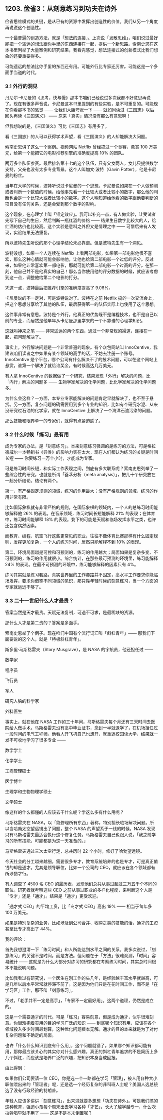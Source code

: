 ## 1203. 俭省3：从刻意练习到功夫在诗外

俭省思维模式的关键，是从已有的资源中发挥出创造性的价值。我们从另一个角度再说说这个创造性。

一个最普遍的创造方法，就是「想法的连接」。上次说「发散思维」，咱们说过最好能把一个遥远的想法跟你手里的东西连接在一起，提供一个新思路。索南史恩在这本书里列举了大量案例和研究结果，我看完感觉，想法连接式的创新模式比我们想象的还要重要得多。

可能遥远的想法比你手里的东西还有用。可能外行比专家还厉害。可能这是一个多面手当道的时代。

### 3.1 外行的洞见

丹尼尔·卡尼曼的《思考，快与慢》那本书咱们已经说过多次我都不好意思再说了。现在有很多声音说，卡尼曼这本书里提到的有些实验，是不可重复的。可能现在你看那本书的感觉 —— 让我们大胆夸张一下 —— 就如同读过《三国志》以后回头再读《三国演义》 —— 原来「真实」情况没有那么有意思啊！

但我想说的是，《三国演义》可比《三国志》有用多了。

看《三国志》的人可以获得学术声望，看《三国演义》的人却能解决大问题。

索南史恩讲了这么一个案例。视频网站 Netflix 曾经搞过一个竞赛，悬赏 100 万美元，给第一个能把它的电影推荐引擎的准确度提高 10% 的团队。

两万多个队伍参赛。最后排名第十七的这个队伍，只有父女两人，女儿只提供数学支持，父亲也没有太多专业背景。这个人叫加文·波特（Gavin Potter），他是卡尼曼的粉丝。

当年在大学的时候，波特听说过卡尼曼的一个思想。卡尼曼说如果在一个人做预测或者判断一个数值的时候，给他事先看一个比较大或者比较小的数字，那么他的判断也会是一个比较大或者比较小的数字。这个人明知道给他看的数字跟他要判断的项目没有任何关系，还是会受到那个数字的影响。

这个现象，在心理学上叫「锚定效应」。我可以补充一点，有人做实验，让受试者先写下自己的生日，然后判断一瓶红酒的价格 —— 结果生日数字比较大的人，给红酒的估价也比较高。这个实验是意料之外但又是情理之中 —— 可惜后来有人发现，实验结果无法重复。

所以波特先生听说的那个心理学结论未必靠谱。但是波特先生有一个洞见。

波特设想，如果一个人连续在 Netflix 上看两部电影，如果第一部电影他很不喜欢，那么这种心情就可能会影响他，让他也给第二部电影一个过低的评分。反过来，如果他非常喜欢第一部电影，那就可能给第二部电影一个过高的评分。在那一刻，他自己并不是他真实的自己！那么当你使用他的评分数据的时候，就应该考虑到这一点，调整他给第二个电影的打分。

凭这一点，波特最后把推荐引擎的准确度提高了 9.06%。

卡尼曼说的不一定对，可是波特说对了。波特在之前 Netflix 搞的一次交流会上，把这个思想分享给了其他的队伍，最后获得第一的队伍实际上也使用了这个思想。

这件事非常有意思。波特是个外行，他真正的优势既不是编程技术，也不是自己以前的专业，而居然是他早年从卡尼曼那里学来的一个不靠谱的心理学知识。

这就叫神来之笔 —— 非常遥远的两个东西，通过一个非常规的渠道，连接在一起，把问题解决了。

事实上，外行解决问题是一个非常普遍的现象。有个众包网站叫 InnoCentive，我建议咱们读者之中如果有某个领域的高手的话，不妨去注册一个账号。InnoCentive 是个平台，哪个公司有什么解决不了的技术问题，可以在这个网站上悬赏，谁第一个解决了就给谁奖金，有时候高达几万美元。

有人拿 InnoCentive 的数据做了一个研究，结果发现「外行」解决的问题，比「内行」解决的问题多 —— 生物学家解决的化学问题，比化学家解决的化学问题多。

为什么会这样？一方面，本专业专家能解决的问题肯定早就解决了，也不至于悬赏。另一方面，复杂问题的确需要用到多个专业的知识，比如有个研究水泥、从来没研究过石油的化学家，就在 InnoCentive 上解决了一个海洋石油污染的问题。

那么技能和眼界单一的专家们，就得有点紧迫感了。

### 3.2 什么时候「练习」最有用

成为专家的办法，是「刻意练习」。本来刻意练习强调的是练习的方法，可是格拉德威尔一本畅销书《异类》的影响力实在太大，现在人们都认为练习的关键是时间长短 —— 你要练习一万个小时，才能成为专家。

可是练习时间长短，和实际工作表现之间，到底有多大联系呢？索南史恩列举了一些综合性的研究，也就是所谓「荟萃分析（meta analysis）」，把几十个研究放在一起分析结论。结论有两个。

第一，有严格固定规则的领域，练习的作用最大；没有严格规则的领域，练习的作用非常有限。

比如国际象棋就有非常严格的规则，在国际象棋的领域内，一个人的总练习时间能够解释他 26% 的表现。在音乐领域，练习时间长短能解释 21% 的表现；在体育中，练习时间能解释 18% 的表现。剩下的可能是天赋和临场发挥水平之类，也许还包含偶然因素。

而教育、编程、航空飞行这些更常见的职业，往往不像体育比赛那样有什么固定规则，发挥更加复杂，一个人的练习时间，居然只能解释不到 10% 的表现。

第二，环境局面越是可控和可预测的，练习的作用越大；局面如果是复杂多变、不可预测的，练习的作用就很小。综合统计，在那些最可预测的环境里，练习能解释 24% 的表现。在最不可预测的环境中，练习能够解释的因素只有 4%。

练习其实就是练习套路。真实世界里的工作套路并不固定，高水平工作要求你能临场发挥，要求你借鉴不同领域的见识，那只靠年轻时候的刻意练习，当一个方面的专家就远远不够了。

### 3.3 二十一世纪什么人才最贵？

答案当然是天才最贵。天赋无法复制，可遇不可求，是最稀缺的资源。

那什么人才是第二贵的？答案是多面手。

索南史恩举了个例子。现在咱们中国有个流行词汇叫「斜杠青年」—— 那我们下面要说的这个人，就是「特极斜杠青年」。

斯多里·马斯格雷夫（Story Musgrave），是 NASA 的宇航员，他还担任过 ——

数学家

程序员

飞行员

军人

研究人脑的科学家

外科医生

事实上，就在他在 NASA 工作的三十年间，马斯格雷夫每个月还有三天时间去医院给人做手术。马斯格雷夫没有高中毕业证书，念到一半就退学了，在机场担任过一段时间的电气工程师。他看人开飞机自己也想开，就重返校园读大学，结果就一发不可收地学习了很多专业 ——

数学学士

化学学士

工商管理硕士

医学博士

生理学和生物物理学硕士

文学硕士

像这样的什么都懂的人应该去干什么呢？学这么多有什么用呢？

马斯格雷夫在 NASA，以「能修理所有东西」著称，特别擅长临场解决问题。所以当哈勃太空望远镜出了问题，整个 NASA 的声望系于一线的时候，NASA 发现只有马斯格雷夫最适合执行这个修复任务。马斯格雷夫自己也跟人说，「我之前学习的所有技能，可能都是为这一天准备的。」

马斯格雷夫通过三次太空行走，总共历时 22 个小时，修好了哈勃望远镜。

今天社会的分工越来越细，需要很多专才，教育系统培养的也是专才，可是真正值钱的却是通才。尤其是领导职位，比如一个公司的 CEO，就应该在各个领域都有所涉猎才行。

有人调查了 4500 名 CEO 的履历表，发现他们总共从事过超过三万五千个不同的职位。研究者就考察这些 CEO 之前从事过职业的多样化程度，来判断这个人是「专才」还是「通才」。结果是「通才」更受欢迎。

「通才式 CEO」的平均工资，比「专才式 CEO」高出 19% —— 相当于每年多 100 万美元。

如果是特别复杂的业务，比如涉及到公司合并、收购之类的技能的话，通才的工资甚至比专才高出了 44%。

我的评论：

首先我想澄清一下「练习时间」和人所能达到水平之间的关系。我多次说过，「刻意练习」的关键不是时间，而是方法。但问题在于「方法」很难观测，「时间」容易统计 —— 这就是为什么大部分对练习的研究都在考察练习时间，其实总时间根本不能说明问题。

比如我看过有研究说，一个医生在刚工作的头几年，是经验越丰富水平就越高，可是几年以后水平常常就停滞不前了。这是因为他们只是在花时间工作，而不是「在学习区」工作，那不叫「刻意练习」。

不过，「老手并不一定是高手」，「专家不一定最好用」，这两个道理，仍然是成立的。

这是一个需要通才的时代。可是「练习」容易刻意，但是成为通才，似乎很难刻意。你很难抱着实用的目的学习广泛的知识 —— 到底哪个知识有用，应该在各个领域投入多少时间最划算，这种优化问题根本无解。通才的目的本来就是为了对付复杂问题和不确定的局面。

也许「什么什么知识到底有什么用」，这个问题就错了。如果哪个知识都可能有用，那你最应该关心的其实你对什么感兴趣。真正的斜杠青年追求的不是简历上多几个斜杠，而应该是培养广泛的兴趣，把知识本身当成回报。

由此得到：

如果你们公司要请一位 CEO，你是选一个一路都在学习「管理」，被人用各种大小职位喂出来的「管理者」呢，还是选一个经历复杂的非科班人士呢？美国人选总统选了没有行政经验的特朗普。

年轻人应该多讲讲「刻意练习」，出来混就要多想想「功夫在诗外」。可是我们搞的这种教育，强迫小孩每个周末出去学习各种「才艺」，长大了越学越专一，什么吹拉弹唱早就不用了 —— 这是不是本末倒置呢？